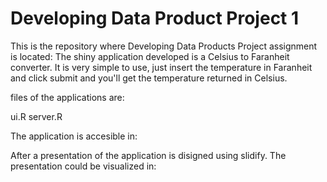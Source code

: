 Developing Data Product Project 1
========================


This is the repository where Developing Data Products Project assignment is located: The shiny application developed is a Celsius to Faranheit converter. It is very simple to use, just insert the temperature in Faranheit and click submit and you'll get the temperature returned in Celsius.

files of the applications are:

ui.R
server.R

The application is accesible in:

After a presentation of the application is disigned using slidify. The presentation could be visualized in:
